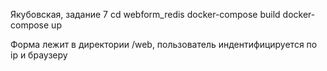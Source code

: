 Якубовская, задание 7
cd webform_redis
docker-compose build 
docker-compose up

Форма лежит в директории /web, пользователь индентифицируется по ip и браузеру
